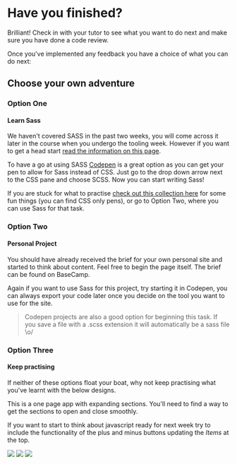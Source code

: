 # Have you finished?

Brilliant! Check in with your tutor to see what you want to do next and make sure you have done a code review.

Once you've implemented any feedback you have a choice of what you can do next:

## Choose your own adventure

### Option One
#### Learn Sass

We haven't covered SASS in the past two weeks, you will come across it later in the course when you undergo the tooling week. However if you want to get a head start [read the information on this page](https://sass-lang.com/guide).

To have a go at using SASS [Codepen](https://codepen.io/) is a great option as you can get your pen to allow for Sass instead of CSS. Just go to the drop down arrow next to the CSS pane and choose SCSS. Now you can start writing Sass!

If you are stuck for what to practise [check out this collection here](https://codepen.io/collection/DQZBvq) for some fun things (you can find CSS only pens), or go to Option Two, where you can use Sass for that task.

### Option Two
#### Personal Project

You should have already received the brief for your own personal site and started to think about content. Feel free to begin the page itself. The brief can be found on BaseCamp.

Again if you want to use Sass for this project, try starting it in Codepen, you can always export your code later once you decide on the tool you want to use for the site.

>Codepen projects are also a good option for beginning this task. If you save a file with a .scss extension it will automatically be a sass file \o/

### Option Three
#### Keep practising

If neither of these options float your boat, why not keep practising what you've learnt with the below designs.

This is a one page app with expanding sections. You'll need to find a way to get the sections to open and close smoothly.

If you want to start to think about javascript ready for next week try to include the functionality of the plus and minus buttons updating the _Items_ at the top.

![](closed.png)
![](open1.png)
![](open2.png)
